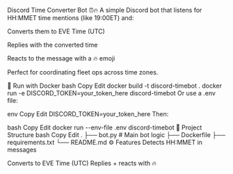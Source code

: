 Discord Time Converter Bot ⏰🔥
A simple Discord bot that listens for HH:MMET time mentions (like 19:00ET) and:

Converts them to EVE Time (UTC)

Replies with the converted time

Reacts to the message with a 🔥 emoji

Perfect for coordinating fleet ops across time zones.

🐳 Run with Docker
bash
Copy
Edit
docker build -t discord-timebot .
docker run -e DISCORD_TOKEN=your_token_here discord-timebot
Or use a .env file:

env
Copy
Edit
DISCORD_TOKEN=your_token_here
Then:

bash
Copy
Edit
docker run --env-file .env discord-timebot
📂 Project Structure
bash
Copy
Edit
.
├── bot.py # Main bot logic
├── Dockerfile
├── requirements.txt
└── README.md
⚙️ Features
Detects HH:MMET in messages

Converts to EVE Time (UTC)
Replies + reacts with 🔥
